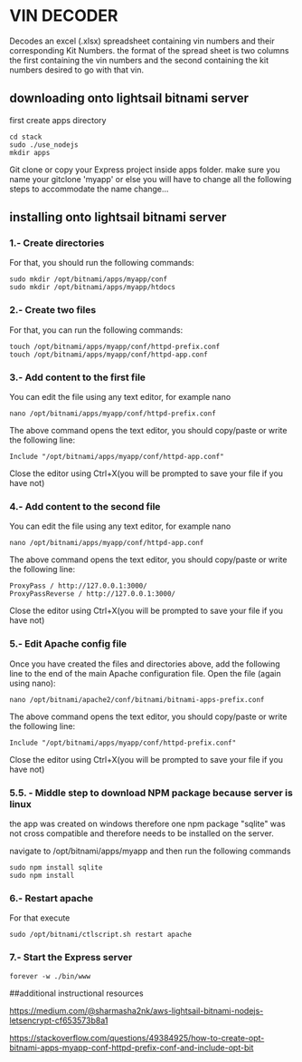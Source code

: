# VIN DECODER

Decodes an excel (.xlsx) spreadsheet containing vin numbers and their corresponding Kit Numbers.
the format of the spread sheet is two columns the first containing the vin numbers and the second containing the kit numbers desired to go with that vin.

## downloading onto lightsail bitnami server
first create apps directory
```
cd stack
sudo ./use_nodejs
mkdir apps
```
Git clone or copy your Express project inside apps folder.
make sure you name your gitclone 'myapp' or else you will have to change all the following steps to accommodate the name change...

## installing onto lightsail bitnami server
### 1.- Create directories

For that, you should run the following commands:

```
sudo mkdir /opt/bitnami/apps/myapp/conf
sudo mkdir /opt/bitnami/apps/myapp/htdocs
```
### 2.- Create two files

For that, you can run the following commands:
```
touch /opt/bitnami/apps/myapp/conf/httpd-prefix.conf
touch /opt/bitnami/apps/myapp/conf/httpd-app.conf
```
### 3.- Add content to the first file

You can edit the file using any text editor, for example nano
```
nano /opt/bitnami/apps/myapp/conf/httpd-prefix.conf
```
The above command opens the text editor, you should copy/paste or write the following line:
```
Include "/opt/bitnami/apps/myapp/conf/httpd-app.conf"
```
Close the editor using Ctrl+X(you will be prompted to save your file if you have not)

### 4.- Add content to the second file

You can edit the file using any text editor, for example nano
```
nano /opt/bitnami/apps/myapp/conf/httpd-app.conf
```
The above command opens the text editor, you should copy/paste or write the following line:
```
ProxyPass / http://127.0.0.1:3000/
ProxyPassReverse / http://127.0.0.1:3000/
```
Close the editor using Ctrl+X(you will be prompted to save your file if you have not)

### 5.- Edit Apache config file

Once you have created the files and directories above, add the following line to the end of the main Apache configuration file. Open the file (again using nano):
```
nano /opt/bitnami/apache2/conf/bitnami/bitnami-apps-prefix.conf
```
The above command opens the text editor, you should copy/paste or write the following line:
```
Include "/opt/bitnami/apps/myapp/conf/httpd-prefix.conf"
```
Close the editor using Ctrl+X(you will be prompted to save your file if you have not)

### 5.5. - Middle step to download NPM package because server is linux
the app was created on windows therefore one npm package "sqlite" was not cross compatible and therefore needs to be installed on the server.

navigate to /opt/bitnami/apps/myapp and then run the following commands
```
sudo npm install sqlite
sudo npm install
```

### 6.- Restart apache

For that execute
```
sudo /opt/bitnami/ctlscript.sh restart apache
```
### 7.- Start the Express server

```
forever -w ./bin/www
```

##additional instructional resources


https://medium.com/@sharmasha2nk/aws-lightsail-bitnami-nodejs-letsencrypt-cf653573b8a1


https://stackoverflow.com/questions/49384925/how-to-create-opt-bitnami-apps-myapp-conf-httpd-prefix-conf-and-include-opt-bit
